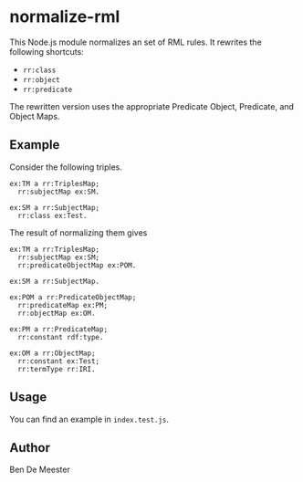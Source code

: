 # normalize-rml

This Node.js module normalizes an set of RML rules.
It rewrites the following shortcuts:
- `rr:class`
- `rr:object`
- `rr:predicate`

The rewritten version uses the appropriate Predicate Object, Predicate, and Object Maps.

## Example

Consider the following triples.

```
ex:TM a rr:TriplesMap;
  rr:subjectMap ex:SM.
  
ex:SM a rr:SubjectMap;
  rr:class ex:Test.
```

The result of normalizing them gives

```
ex:TM a rr:TriplesMap;
  rr:subjectMap ex:SM;
  rr:predicateObjectMap ex:POM.
  
ex:SM a rr:SubjectMap.

ex:POM a rr:PredicateObjectMap;
  rr:predicateMap ex:PM;
  rr:objectMap ex:OM.
  
ex:PM a rr:PredicateMap;
  rr:constant rdf:type.
  
ex:OM a rr:ObjectMap;
  rr:constant ex:Test;
  rr:termType rr:IRI.
```

## Usage
You can find an example in `index.test.js`.

## Author
Ben De Meester
